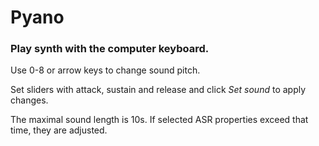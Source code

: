 # Pyano
### Play synth with the computer keyboard.

Use 0-8 or arrow keys to change sound pitch.

Set sliders with attack, sustain and release and click <i>Set sound</i> to apply changes.

The maximal sound length is 10s. If selected ASR properties exceed that time, they are adjusted.
